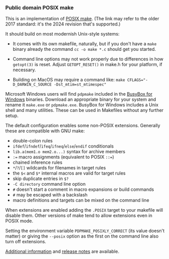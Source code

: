 ### Public domain POSIX make

This is an implementation of [POSIX make](https://pubs.opengroup.org/onlinepubs/9699919799/utilities/make.html).  (The link may refer to the older 2017
standard: it's the 2024 revision that's supported.)

It should build on most modernish Unix-style systems:

 - It comes with its own makefile, naturally, but if you don't have a `make` binary already the command `cc -o make *.c` should get you started.

 - Command line options may not work properly due to differences in how `getopt(3)` is reset.  Adjust `GETOPT_RESET()` in make.h for your platform, if necessary.
 
 - Building on MacOS may require a command like: `make CFLAGS="-D_DARWIN_C_SOURCE -Dst_mtim=st_mtimespec"`

Microsoft Windows users will find `pdpmake` included in the
[BusyBox for Windows](https://frippery.org/busybox/index.html) binaries.
Download an appropriate binary for your system and rename it `make.exe` or
`pdpmake.exe`. BusyBox for Windows includes a Unix shell and many utilities.
These can be used in Makefiles without any further setup.

The default configuration enables some non-POSIX extensions. Generally
these are compatible with GNU make:

 - double-colon rules
 - `ifdef`/`ifndef`/`ifeq`/`ifneq`/`else`/`endif` conditionals
 - `lib.a(mem1.o mem2.o...)` syntax for archive members
 - `:=` macro assignments (equivalent to POSIX `::=`)
 - chained inference rules
 - `*`/`?`/`[]` wildcards for filenames in target rules
 - the `$<` and `$*` internal macros are valid for target rules
 - skip duplicate entries in `$?`
 - `-C directory` command line option
 - `#` doesn't start a comment in macro expansions or build commands
 - `#` may be escaped with a backslash
 - macro definitions and targets can be mixed on the command line

When extensions are enabled adding the `.POSIX` target to your makefile
will disable them.  Other versions of make tend to allow extensions even
in POSIX mode.

Setting the environment variable `PDPMAKE_POSIXLY_CORRECT` (its value
doesn't matter) or giving the `--posix` option as the first on the
command line also turn off extensions.

[Additional information](https://frippery.org/make/index.html) and
[release notes](https://frippery.org/make/release-notes/current.html)
are available.
